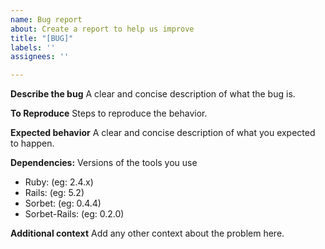 ```yaml
---
name: Bug report
about: Create a report to help us improve
title: "[BUG]"
labels: ''
assignees: ''

---
```


**Describe the bug**
A clear and concise description of what the bug is.

**To Reproduce**
Steps to reproduce the behavior.

**Expected behavior**
A clear and concise description of what you expected to happen.

**Dependencies:**
Versions of the tools you use
- Ruby: (eg: 2.4.x)
- Rails: (eg: 5.2)
- Sorbet: (eg: 0.4.4)
- Sorbet-Rails: (eg: 0.2.0)

**Additional context**
Add any other context about the problem here.
